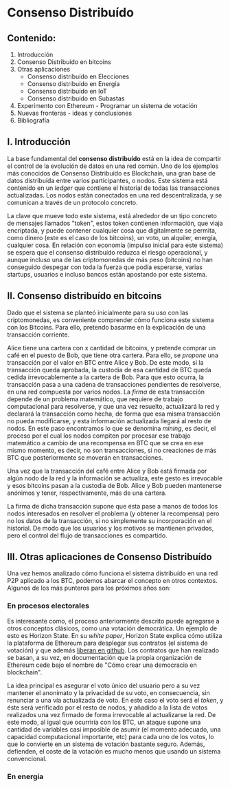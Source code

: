 # Consenso Distribuído

## Contenido:

 1. Introducción
 2. Consenso Distribuído en bitcoins
 3. Otras aplicaciones
      - Consenso distribuído en Elecciones
      - Consenso distribuído en Energía
      - Consenso distribuído en IoT
      - Consenso distribuído en Subastas
 4. Experimento con Ethereum - Programar un sistema de votación
 5. Nuevas fronteras - ideas y conclusiones
 6. Bibliografía

## I. Introducción

La base fundamental del **consenso distribuído** está en la idea de compartir el control de la evolución de datos en una red común. Uno de los ejemplos más conocidos de Consenso Distribuído es Blockchain, una gran base de datos distribuída entre varios participantes, o nodos. Este sistema está contenido en un _ledger_ que contiene el historial de todas las transacciones actualizadas. Los nodos están conectados en una red descentralizada, y se comunican a través de un protocolo concreto.

La clave que mueve todo este sistema, está alrededor de un tipo concreto de mensajes llamados "token", estos token contienen información, que viaja encriptada, y puede contener cualquier cosa que digitalmente se permita, como dinero (este es el caso de los bitcoins), un voto, un alquiler, energía, cualquier cosa. En relación con economía (impulso inicial para este sistema) se espera que el consenso distribuído reduzca el riesgo operacional, y aunque incluso una de las criptomonedas de más peso (bitcoins) no han conseguido despegar con toda la fuerza que podía esperarse, varias startups, usuarios e incluso bancos están apostando por este sistema.

## II. Consenso distribuído en bitcoins

Dado que el sistema se planteó inicialmente para su uso con las criptomonedas, es conveniente comprender cómo funciona este sistema con los Bitcoins. Para ello, pretendo basarme en la explicación de una transacción corriente.

Alice tiene una cartera con x cantidad de bitcoins, y pretende comprar un café en el puesto de Bob, que tiene otra cartera. Para ello, se _propone_ una transacción por el valor en BTC entre Alice y Bob. De este modo, si la transacción queda aprobada, la custodia de esa cantidad de BTC queda cedida irrevocablemente a la cartera de Bob. Para que esto ocurra, la transacción pasa a una cadena de transacciones pendientes de resolverse, en una red compuesta por varios nodos. La _firma_ de esta transacción depende de un problema matemático, que requiere de trabajo computacional para resolverse, y que una vez resuelto, actualizará la red y declarará la transacción como hecha, de forma que esa misma transacción no pueda modificarse, y esta información actualizada llegará al resto de nodos. En este paso encontramos lo que se denomina _mining_, es decir, el proceso por el cual los nodos compiten por procesar ese trabajo matemático a cambio de una recompensa en BTC que se crea en ese mismo momento, es decir, no son transacciones, si no creaciones de más BTC que posteriormente se moverán en transacciones.

Una vez que la transacción del café entre Alice y Bob está firmada por algún nodo de la red y la información se actualiza, este gesto es irrevocable y esos bitcoins pasan a la custodia de Bob. Alice y Bob pueden mantenerse anónimos y tener, respectivamente, más de una cartera.

La firma de dicha transacción supone que ésta pase a manos de todos los nodos interesados en resolver el problema (y obtener la recompensa) pero no los datos de la transacción, si no simplemente su incorporación en el historial. De modo que los usuarios y los motivos se mantienen privados, pero el control del flujo de transacciones es compartido.

## III. Otras aplicaciones de Consenso Distribuído

Una vez hemos analizado cómo funciona el sistema distribuído en una red P2P aplicado a los BTC, podemos abarcar el concepto en otros contextos. Algunos de los más punteros para los próximos años son:

### En procesos electorales

Es interesante como, el proceso anteriormente descrito puede agregarse a otros conceptos clásicos, como una votación democrática. Un ejemplo de esto es Horizon State. En su _white paper_, Horizon State explica cómo utiliza la plataforma de Ethereum para desplegar sus contratos (el sistema de votación) y que además [liberan en github](). Los contratos que han realizado se basan, a su vez, en documentación que la propia organización de Ethereum cede bajo el nombre de "Cómo crear una democracia en blockchain".

La idea principal es asegurar el voto único del usuario pero a su vez mantener el anonimato y la privacidad de su voto, en consecuencia, sin renunciar a una vía actualizada de voto. En este caso el voto será el _token_, y éste será verificado por el resto de nodos, y añadido a la lista de votos realizados una vez firmado de forma irrevocable al actualizarse la red. De este modo, al igual que ocurriría con los BTC, un ataque supone una cantidad de variables casi imposible de asumir (el momento adecuado, una capacidad computacional importante, etc) para cada uno de los votos, lo que lo convierte en un sistema de votación bastante seguro. Además, defienden, el coste de la votación es mucho menos que usando un sistema convencional.   

### En energía
